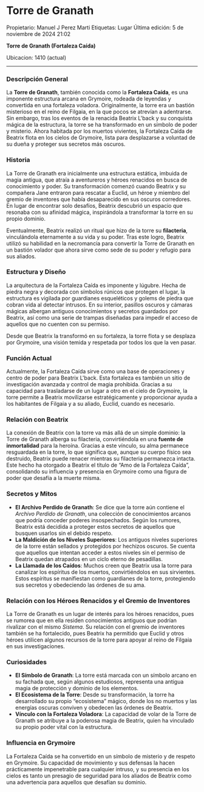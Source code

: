 # Torre de Granath

Propietario: Manuel J Perez Marti
Etiquetas: Lugar
Última edición: 5 de noviembre de 2024 21:02

**Torre de Granath (Fortaleza Caída)**

Ubicacion: 1410 (actual)

---

### Descripción General

La **Torre de Granath**, también conocida como la **Fortaleza Caída**, es una imponente estructura arcana en Grymoire, rodeada de leyendas y convertida en una fortaleza voladora. Originalmente, la torre era un bastión misterioso en el reino de Filgaia, en la que pocos se atrevían a adentrarse. Sin embargo, tras los eventos de la renacida Beatrix L'back y su conquista mágica de la estructura, la torre se ha transformado en un símbolo de poder y misterio. Ahora habitada por los muertos vivientes, la Fortaleza Caída de Beatrix flota en los cielos de Grymoire, lista para desplazarse a voluntad de su dueña y proteger sus secretos más oscuros.

### Historia

La Torre de Granath era inicialmente una estructura estática, imbuida de magia antigua, que atraía a aventureros y héroes renacidos en busca de conocimiento y poder. Su transformación comenzó cuando Beatrix y su compañera Jane entraron para rescatar a Euclid, un héroe y miembro del gremio de inventores que había desaparecido en sus oscuros corredores. En lugar de encontrar solo desafíos, Beatrix descubrió un espacio que resonaba con su afinidad mágica, inspirándola a transformar la torre en su propio dominio.

Eventualmente, Beatrix realizó un ritual que hizo de la torre su **filacteria**, vinculándola eternamente a su vida y su poder. Tras este logro, Beatrix utilizó su habilidad en la necromancia para convertir la Torre de Granath en un bastión volador que ahora sirve como sede de su poder y refugio para sus aliados.

### Estructura y Diseño

La arquitectura de la Fortaleza Caída es imponente y lúgubre. Hecha de piedra negra y decorada con símbolos rúnicos que protegen el lugar, la estructura es vigilada por guardianes esqueléticos y golems de piedra que cobran vida al detectar intrusos. En su interior, pasillos oscuros y cámaras mágicas albergan antiguos conocimientos y secretos guardados por Beatrix, así como una serie de trampas diseñadas para impedir el acceso de aquellos que no cuenten con su permiso.

Desde que Beatrix la transformó en su fortaleza, la torre flota y se desplaza por Grymoire, una visión temida y respetada por todos los que la ven pasar.

### Función Actual

Actualmente, la Fortaleza Caída sirve como una base de operaciones y centro de poder para Beatrix L'back. Esta fortaleza es también un sitio de investigación avanzada y control de magia prohibida. Gracias a su capacidad para trasladarse de un lugar a otro en el cielo de Grymoire, la torre permite a Beatrix movilizarse estratégicamente y proporcionar ayuda a los habitantes de Filgaia y a su aliado, Euclid, cuando es necesario.

### Relación con Beatrix

La conexión de Beatrix con la torre va más allá de un simple dominio: la Torre de Granath alberga su filacteria, convirtiéndola en una **fuente de inmortalidad** para la heroína. Gracias a este vínculo, su alma permanece resguardada en la torre, lo que significa que, aunque su cuerpo físico sea destruido, Beatrix puede renacer mientras su filacteria permanezca intacta. Este hecho ha otorgado a Beatrix el título de “Amo de la Fortaleza Caída”, consolidando su influencia y presencia en Grymoire como una figura de poder que desafía a la muerte misma.

### Secretos y Mitos

- **El Archivo Perdido de Granath**: Se dice que la torre aún contiene el *Archivo Perdido de Granath*, una colección de conocimientos arcanos que podría conceder poderes insospechados. Según los rumores, Beatrix está decidida a proteger estos secretos de aquellos que busquen usarlos sin el debido respeto.
- **La Maldición de los Niveles Superiores**: Los antiguos niveles superiores de la torre están sellados y protegidos por hechizos oscuros. Se cuenta que aquellos que intentan acceder a estos niveles sin el permiso de Beatrix quedan atrapados en un ciclo eterno de pesadillas.
- **La Llamada de los Caídos**: Muchos creen que Beatrix usa la torre para canalizar los espíritus de los muertos, convirtiéndolos en sus sirvientes. Estos espíritus se manifiestan como guardianes de la torre, protegiendo sus secretos y obedeciendo las órdenes de su ama.

### Relación con los Héroes Renacidos y el Gremio de Inventores

La Torre de Granath es un lugar de interés para los héroes renacidos, pues se rumorea que en ella residen conocimientos antiguos que podrían rivalizar con el mismo *Sistema*. Su relación con el gremio de inventores también se ha fortalecido, pues Beatrix ha permitido que Euclid y otros héroes utilicen algunos recursos de la torre para apoyar al reino de Filgaia en sus investigaciones.

### Curiosidades

- **El Símbolo de Granath**: La torre está marcada con un símbolo arcano en su fachada que, según algunos estudiosos, representa una antigua magia de protección y dominio de los elementos.
- **El Ecosistema de la Torre**: Desde su transformación, la torre ha desarrollado su propio “ecosistema” mágico, donde los no muertos y las energías oscuras conviven y obedecen las órdenes de Beatrix.
- **Vínculo con la Fortaleza Voladora**: La capacidad de volar de la Torre de Granath se atribuye a la poderosa magia de Beatrix, quien ha vinculado su propio poder vital con la estructura.

### Influencia en Grymoire

La Fortaleza Caída se ha convertido en un símbolo de misterio y de respeto en Grymoire. Su capacidad de movimiento y sus defensas la hacen prácticamente impenetrable para cualquier intruso, y su presencia en los cielos es tanto un presagio de seguridad para los aliados de Beatrix como una advertencia para aquellos que desafían su dominio.